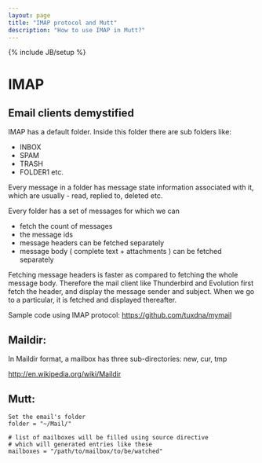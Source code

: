 ```yaml
---
layout: page
title: "IMAP protocol and Mutt"
description: "How to use IMAP in Mutt?"
---
```


{% include JB/setup %}

# IMAP

## Email clients demystified

IMAP has a default folder. Inside this folder there are sub folders like:

 * INBOX
 * SPAM
 * TRASH
 * FOLDER1 etc.

Every message in a folder has message state information associated with it, which are usually - read, replied to, deleted etc.

Every folder has a set of messages for which we can

 * fetch the count of messages
 * the message ids
 * message headers can be fetched separately
 * message body ( complete text + attachments ) can be fetched separately

Fetching message headers is faster as compared to fetching the whole message body.
Therefore the mail client like Thunderbird and Evolution first fetch the header,
and display the message sender and subject. When we go to a particular, it is 
fetched and displayed thereafter.

Sample code using IMAP protocol: <https://github.com/tuxdna/mymail>

## Maildir:

In Maildir format, a mailbox has three sub-directories: new, cur, tmp

<http://en.wikipedia.org/wiki/Maildir>

## Mutt:

    Set the email's folder
    folder = "~/Mail/"
    
    # list of mailboxes will be filled using source directive
    # which will generated entries like these
    mailboxes = "/path/to/mailbox/to/be/watched"
    
